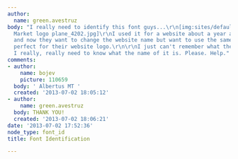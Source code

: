 ```yaml
---
author:
  name: green.avestruz
body: "I really need to identify this font guys...\r\n[img:sites/default/files/old-images/Jadeite
  Market logo plane_4202.jpg]\r\nI used it for a website about a year and a half ago
  and now they want to change the website name but want to use the same font. It's
  perfect for their website logo.\r\n\r\nI just can't remember what the font is called...
  I really, really need to know what the name of it is. Please. Help."
comments:
- author:
    name: bojev
    picture: 110659
  body: ' Albertus MT '
  created: '2013-07-02 18:05:12'
- author:
    name: green.avestruz
  body: THANK YOU!
  created: '2013-07-02 18:06:21'
date: '2013-07-02 17:52:36'
node_type: font_id
title: Font Identification

---
```

